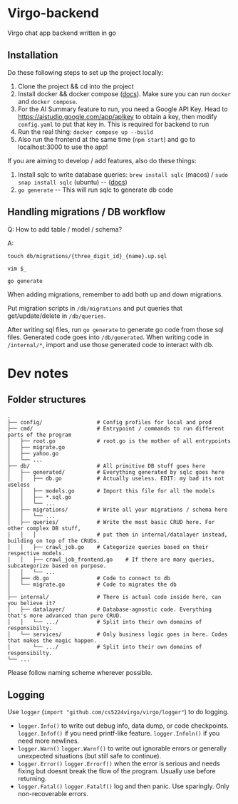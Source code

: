 # Virgo-backend

Virgo chat app backend written in go

## Installation

Do these following steps to set up the project locally:

1. Clone the project && cd into the project
2. Install docker && docker compose ([docs](https://docs.docker.com/engine/install/)). Make sure you can run `docker` and `docker compose`.
3. For the AI Summary feature to run, you need a Google API Key. Head to https://aistudio.google.com/app/apikey to obtain a key, then modify `config.yaml` to put that key in. This is required for backend to run
4. Run the real thing: `docker compose up --build`
5. Also run the frontend at the same time (`npm start`) and go to localhost:3000 to use the app!

If you are aiming to develop / add features, also do these things:

1. Install sqlc to write database queries: `brew install sqlc` (macos) / `sudo snap install sqlc` (ubuntu) -- ([docs](https://docs.sqlc.dev/en/stable/overview/install.html))
1. `go generate` -- This will run sqlc to generate db code

## Handling migrations / DB workflow

Q: How to add table / model / schema?

A: 

```
touch db/migrations/{three_digit_id}_{name}.up.sql

vim $_

go generate
```

When adding migrations, remember to add both up and down migrations.

Put migration scripts in `/db/migrations` and put queries that get/update/delete in `/db/queries`.

After writing sql files, run `go generate` to generate go code from those sql files. Generated code goes into `/db/generated`. When writing code in `/internal/*`, import and use those generated code to interact with db.

# Dev notes

## Folder structures

```
.
├── config/                 # Config profiles for local and prod
├── cmd/                    # Entrypoint / commands to run different parts of the program
│   ├── root.go             # root.go is the mother of all entrypoints
│   ├── migrate.go          
│   ├── yahoo.go            
│   └── ...                 
├── db/                     # All primitive DB stuff goes here
│   ├── generated/          # Everything generated by sqlc goes here
│   │   ├── db.go           # Actually useless. EDIT: my bad its not useless
│   │   ├── models.go       # Import this file for all the models
│   │   ├── *.sql.go         
│   │   └── ...          
│   ├── migrations/         # Write all your migrations / schema here
│   │   └── ...          
│   ├── queries/            # Write the most basic CRUD here. For other complex DB stuff,
│   │   │                   # put them in internal/datalayer instead, building on top of the CRUDs.
│   │   ├── crawl_job.go    # Categorize queries based on their respective models.
│   │   ├── crawl_job_frontend.go    # If there are many queries, subcategorize based on purpose.
│   │   └── ...          
│   ├── db.go               # Code to connect to db
│   └── migrate.go          # Code to migrates the db
│
├── internal/               # There is actual code inside here, can you believe it?
│   ├── datalayer/          # Database-agnostic code. Everything that's more advanced than pure CRUD.
│   │   └── .../            # Split into their own domains of responsibilty.
│   └── services/           # Only business logic goes in here. Codes that makes the magic happen. 
│       └── .../            # Split into their own domains of responsibilty.
└── ...
```

Please follow naming scheme wherever possible.

## Logging

Use `logger` (`import "github.com/cs5224virgo/virgo/logger"`) to do logging.

- `logger.Info()` to write out debug info, data dump, or code checkpoints. `logger.Infof()` if you need printf-like feature. `logger.Infoln()` if you need more newlines.
- `logger.Warn()` `logger.Warnf()` to write out ignorable errors or generally unexpected situations (but still safe to continue).
- `logger.Error()` `logger.Errorf()` when the error is serious and needs fixing but doesnt break the flow of the program. Usually use before returning.
- `logger.Fatal()` `logger.Fatalf()` log and then panic. Use sparingly. Only non-recoverable errors.

